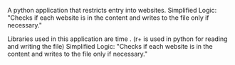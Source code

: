 A python application that restricts entry into websites.
Simplified Logic:
"Checks if each website is in the content and writes to the file only if necessary."

Libraries used in this application are time .
(r+ is used in python for reading and writing the file)
Simplified Logic:
"Checks if each website is in the content and writes to the file only if necessary."
